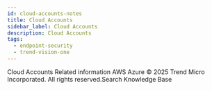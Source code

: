 ```yaml
---
id: cloud-accounts-notes
title: Cloud Accounts
sidebar_label: Cloud Accounts
description: Cloud Accounts
tags:
  - endpoint-security
  - trend-vision-one
---
```


 Cloud Accounts Related information AWS Azure © 2025 Trend Micro Incorporated. All rights reserved.Search Knowledge Base